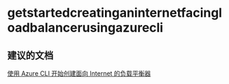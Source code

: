<properties
    pageTitle="getstartedcreatinganinternetfacingloadbalancerusingazurecli"
    description="getstartedcreatinganinternetfacingloadbalancerusingazurecli"
    service="microsoft.network"
    resource="loadbalancers"
    authors="viorican"
    displayOrder=""
    selfHelpType="generic"
    supportTopicIds="32546094"
    resourceTags=""
    productPesIds="16098"
    cloudEnvironments="public"
/>


# getstartedcreatinganinternetfacingloadbalancerusingazurecli

## **建议的文档**
[使用 Azure CLI 开始创建面向 Internet 的负载平衡器](https://azure.microsoft.com/documentation/articles/load-balancer-get-started-internet-arm-cli/#create-a-load-balancer/)


<!--HONumber=Aug16_HO3-->


